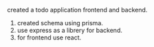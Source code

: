 created a todo application frontend and backend.
1. created schema using prisma.
2. use express as a librery for backend.
3. for frontend use react.
